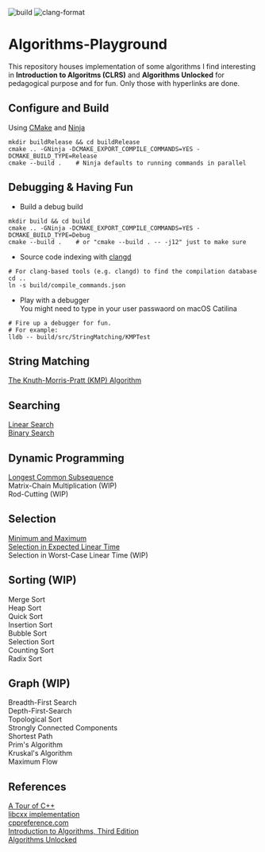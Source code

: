 ![build](https://github.com/rZhBoYao/Algorithms-Playground/workflows/build/badge.svg) ![clang-format](https://github.com/rZhBoYao/Algorithms-Playground/workflows/clang-format/badge.svg)
# Algorithms-Playground
This repository houses implementation of some algorithms I find interesting in **Introduction to Algoritms (CLRS)** and **Algorithms Unlocked** for pedagogical purpose and for fun. Only those with hyperlinks are done.
## Configure and Build 
Using [CMake](https://cmake.org/) and [Ninja](https://ninja-build.org/)
```SHELL
mkdir buildRelease && cd buildRelease
cmake .. -GNinja -DCMAKE_EXPORT_COMPILE_COMMANDS=YES -DCMAKE_BUILD_TYPE=Release
cmake --build .    # Ninja defaults to running commands in parallel
```
## Debugging & Having Fun
* Build a debug build
```SHELL
mkdir build && cd build
cmake .. -GNinja -DCMAKE_EXPORT_COMPILE_COMMANDS=YES -DCMAKE_BUILD_TYPE=Debug
cmake --build .    # or "cmake --build . -- -j12" just to make sure
```
* Source code indexing with [clangd](https://clangd.llvm.org/)
```SHELL
# For clang-based tools (e.g. clangd) to find the compilation database
cd ..
ln -s build/compile_commands.json
```
* Play with a debugger  
You might need to type in your user passwaord on macOS Catilina
```SHELL
# Fire up a debugger for fun. 
# For example:
lldb -- build/src/StringMatching/KMPTest
```
## String Matching
[The Knuth-Morris-Pratt (KMP) Algorithm](src/StringMatching/KMP.cpp#L23-L45)  
## Searching
[Linear Search](src/Searching/Searching.hpp#L4-L19)  
[Binary Search](src/Searching/Searching.hpp#L21-L44)  
## Dynamic Programming
[Longest Common Subsequence](src/DynamicProgramming/LCS.cpp#L11-L27)  
Matrix-Chain Multiplication (WIP)  
Rod-Cutting (WIP)  
## Selection
[Minimum and Maximum](src/Selection/Selection.cpp#L9-L55)  
[Selection in Expected Linear Time](src/Selection/Selection.cpp#L57-L83)  
Selection in Worst-Case Linear Time (WIP)  
## Sorting (WIP)
Merge Sort  
Heap Sort  
Quick Sort  
Insertion Sort  
Bubble Sort  
Selection Sort  
Counting Sort  
Radix Sort  
## Graph (WIP)
Breadth-First Search  
Depth-First-Search  
Topological Sort  
Strongly Connected Components  
Shortest Path  
Prim's Algorithm  
Kruskal's Algorithm  
Maximum Flow  
## References
[A Tour of C++](http://www.stroustrup.com/tour2.html)  
[libcxx implementation](https://github.com/llvm/llvm-project/blob/master/libcxx/include/algorithm)  
[cppreference.com](https://en.cppreference.com/w/cpp)  
[Introduction to Algorithms, Third Edition](https://mitpress.mit.edu/books/introduction-algorithms-third-edition)  
[Algorithms Unlocked](https://mitpress.mit.edu/books/algorithms-unlocked)  
